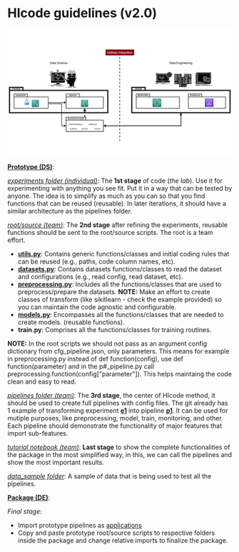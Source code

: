 # HIcode guidelines (v2.0)

<img src="./docs/Slide2.PNG">


[**Prototype (DS)**](https://github.com/nmc-costa/HIcode/tree/main/prototype):

[*experiments folder (individual)*](https://github.com/nmc-costa/HIcode/tree/main/prototype/experiments):
The **1st stage** of code (*the lab*). Use it for experimenting with anything you see fit. Put it in a way that can be tested by anyone. The idea is to simplify as much as you can so that you find functions that can be reused (reusable). In later iterations, it should have a similar architecture as the pipelines folder.

[*root/source (team)*](https://github.com/nmc-costa/HIcode/tree/main/prototype):
The **2nd stage** after refining the experiments, reusable functions should be sent to the root/source scripts. The root is a team effort.

- [**utils.py**](https://github.com/nmc-costa/HIcode/blob/main/prototype/utils.py): Contains generic functions/classes and initial coding rules that can be reused (e.g., paths, code column names, etc).
- [**datasets.py**](https://github.com/nmc-costa/HIcode/blob/main/prototype/datasets.py): Contains datasets functions/classes to read the dataset and configurations (e.g.,  read config, read dataset, etc).
- [**preprocessing.py**](https://github.com/nmc-costa/HIcode/blob/main/prototype/preprocessing.py): Includes all the functions/classes that are used to preprocess/prepare the datasets. **NOTE:** Make an effort to create classes of transform (like sikitlearn - check the example provided) so you can maintain the code agnostic and configurable.
- [**models.py**](https://github.com/nmc-costa/HIcode/blob/main/prototype/models.py): Encompasses all the functions/classes that are needed to create models. (reusable functions).
- **train.py**: Comprises all the functions/classes for training routines.

**NOTE:** In the root scripts we should not pass as an argument config dictionary from cfg_pipeline.json, only parameters. This means for example in preprocessing.py instead of def function(config), use def function(parameter) and in the p#_pipeline.py call preprocessing.function(config["parameter"]). This helps maintaing the code clean and easy to read.

[*pipelines folder (team)*](https://github.com/nmc-costa/HIcode/tree/main/prototype/pipelines):
The **3rd stage**, the center of HIcode method, it should be used to create full pipelines with config files. The git already has 1 example of transforming experiment [**e1**](https://github.com/nmc-costa/HIcode/tree/main/prototype/experiments/e1) into pipeline [**p1**](https://github.com/nmc-costa/HIcode/tree/main/prototype/pipelines/p1). It can be used for mutiple purposes, like preprocessing, model, train, monitoring, and other. Each pipeline should demonstrate the functionality of major features that import sub-features.

[*tutorial notebook (team)*](https://github.com/nmc-costa/HIcode/blob/main/prototype/tutorial.ipynb):
**Last stage** to show the complete functionalities of the package in the most simplified way, in this, we can call the pipelines and show the most important results.

[*data_sample folder*](https://github.com/nmc-costa/HIcode/tree/main/prototype/data_sample):
A sample of data that is being used to test all the pipelines.

[**Package (DE)**](https://github.com/nmc-costa/HIcode/tree/main/package):

*Final stage*:
- Import prototype pipelines as [applications](https://github.com/nmc-costa/HIcode/tree/main/package/applications)
- Copy and paste prototype root/source scripts to respective folders inside the package and change relative imports to finalize the package.


